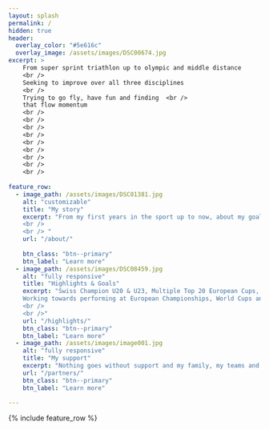 ```yaml
---
layout: splash
permalink: /
hidden: true
header:
  overlay_color: "#5e616c"
  overlay_image: /assets/images/DSC00674.jpg
excerpt: >
    From super sprint triathlon up to olympic and middle distance
    <br />
    Seeking to improve over all three disciplines
    <br />    
    Trying to go fly, have fun and finding  <br /> 
    that flow momentum
    <br />
    <br />
    <br /> 
    <br />
    <br />
    <br />    
    <br />
    <br />
    <br />    
           
feature_row:
  - image_path: /assets/images/DSC01381.jpg
    alt: "customizable"
    title: "My story"
    excerpt: "From my first years in the sport up to now, about my goals & dreams and much more to read in all my blogs. <br />
    <br />
    <br /> "
    url: "/about/"
    
    btn_class: "btn--primary"
    btn_label: "Learn more"
  - image_path: /assets/images/DSC08459.jpg
    alt: "fully responsive"
    title: "Highlights & Goals"
    excerpt: "Swiss Champion U20 & U23, Multiple Top 20 European Cups, 3ed U20 duathlon Worlds. <br /> 
    Working towards performing at European Championships, World Cups and 70.3 races.
    <br />
    <br />"
    url: "/highlights/"
    btn_class: "btn--primary"
    btn_label: "Learn more"
  - image_path: /assets/images/image001.jpg
    alt: "fully responsive"
    title: "My support"
    excerpt: "Nothing goes without support and my family, my teams and coaches hold my back. In addition, I can count on the support of Roadbikestore Winterthur riding their own Vigorelli."
    url: "/partners/"
    btn_class: "btn--primary"
    btn_label: "Learn more"
  
---
```

{% include feature_row %}